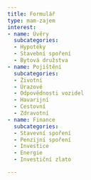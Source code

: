 ```yaml
---
title: Formulář
type: mam-zajem
interest:
- name: Úvěry
  subcategories:
  - Hypotéky
  - Stavební spoření
  - Bytová družstva
- name: Pojištění
  subcategories:
  - Životní
  - Úrazové
  - Odpovědnosti vozidel
  - Havarijní
  - Cestovní
  - Zdravotní
- name: Finance
  subcategories:
  - Stavevní spoření
  - Penzijní spoření
  - Investice
  - Energie
  - Investiční zlato

---
```

